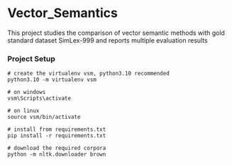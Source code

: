 # Vector_Semantics
This project studies the comparison of vector semantic methods with gold standard dataset SimLex-999 and reports multiple evaluation results


### Project Setup

```
# create the virtualenv vsm, python3.10 recommended
python3.10 -m virtualenv vsm

# on windows
vsm\Scripts\activate

# on linux
source vsm/bin/activate

# install from requirements.txt
pip install -r requirements.txt

# download the required corpora
python -m nltk.downloader brown

```